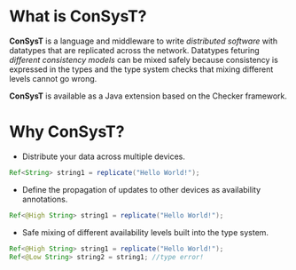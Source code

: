 # What is ConSysT?

**ConSysT** is a language and middleware to write *distributed software* with datatypes that are replicated across the network.
Datatypes feturing *different consistency models* can be mixed safely because consistency is expressed in the types and the type system checks that mixing different levels cannot go wrong.

**ConSysT** is available as a Java extension based on the Checker framework.

# Why ConSysT?

* Distribute your data across multiple devices.
```java
Ref<String> string1 = replicate("Hello World!");
```

* Define the propagation of updates to other devices as availability annotations.
```java
Ref<@High String> string1 = replicate("Hello World!");
```

* Safe mixing of different availability levels built into the type system.
```java
Ref<@High String> string1 = replicate("Hello World!");
Ref<@Low String> string2 = string1; //type error!
```

